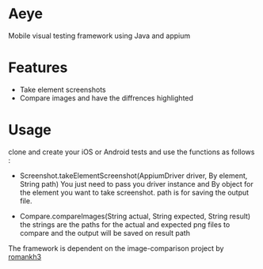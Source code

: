 # Aeye
Mobile visual testing framework
using Java and appium

# Features
* Take element screenshots
* Compare images and have the diffrences highlighted 

# Usage 
clone and create your iOS or Android tests and use the functions as follows : 

* Screenshot.takeElementScreenshot(AppiumDriver driver, By element, String path)
You just need to pass you driver instance and By object for the element you want to take screenshot. path is for saving the output file.

* Compare.compareImages(String actual, String expected, String result)
the strings are the paths for the actual and expected png files to compare and the output will be saved on result path

The framework is dependent on the image-comparison project by [romankh3](https://github.com/romankh3)
